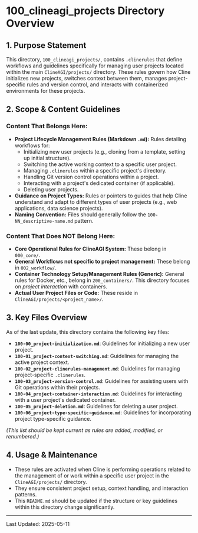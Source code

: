# 100_clineagi_projects Directory Overview

## 1. Purpose Statement

This directory, `100_clineagi_projects/`, contains `.clinerules` that define workflows and guidelines specifically for managing user projects located within the main `ClineAGI/projects/` directory. These rules govern how Cline initializes new projects, switches context between them, manages project-specific rules and version control, and interacts with containerized environments for these projects.

## 2. Scope & Content Guidelines

### Content That Belongs Here:
*   **Project Lifecycle Management Rules (Markdown `.md`):** Rules detailing workflows for:
    *   Initializing new user projects (e.g., cloning from a template, setting up initial structure).
    *   Switching the active working context to a specific user project.
    *   Managing `.clinerules` within a specific project's directory.
    *   Handling Git version control operations within a project.
    *   Interacting with a project's dedicated container (if applicable).
    *   Deleting user projects.
*   **Guidance on Project Types:** Rules or pointers to guides that help Cline understand and adapt to different types of user projects (e.g., web applications, data science projects).
*   **Naming Convention:** Files should generally follow the `100-NN_descriptive-name.md` pattern.

### Content That Does NOT Belong Here:
*   **Core Operational Rules for ClineAGI System:** These belong in `000_core/`.
*   **General Workflows not specific to project management:** These belong in `002_workflow/`.
*   **Container Technology Setup/Management Rules (Generic):** General rules for Docker, etc., belong in `200_containers/`. This directory focuses on *project interaction* with containers.
*   **Actual User Project Files or Code:** These reside in `ClineAGI/projects/<project_name>/`.

## 3. Key Files Overview

As of the last update, this directory contains the following key files:

*   **`100-00_project-initialization.md`**: Guidelines for initializing a new user project.
*   **`100-01_project-context-switching.md`**: Guidelines for managing the active project context.
*   **`100-02_project-clinerules-management.md`**: Guidelines for managing project-specific `.clinerules`.
*   **`100-03_project-version-control.md`**: Guidelines for assisting users with Git operations within their projects.
*   **`100-04_project-container-interaction.md`**: Guidelines for interacting with a user project's dedicated container.
*   **`100-05_project-deletion.md`**: Guidelines for deleting a user project.
*   **`100-06_project-type-specific-guidance.md`**: Guidelines for incorporating project type-specific guidance.

*(This list should be kept current as rules are added, modified, or renumbered.)*

## 4. Usage & Maintenance

*   These rules are activated when Cline is performing operations related to the management of or work within a specific user project in the `ClineAGI/projects/` directory.
*   They ensure consistent project setup, context handling, and interaction patterns.
*   This `README.md` should be updated if the structure or key guidelines within this directory change significantly.

---
Last Updated: 2025-05-11
